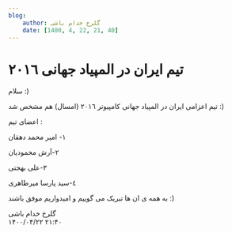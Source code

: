 ```yaml
---
blog:
    author: گلرخ خدام باشی
    date: [1400, 4, 22, 21, 40]
---
```

# تیم ایران در المپیاد جهانى ٢٠١٦

<div class="cnt">
<p>سلام :) </p>
<p>تیم اعزامى ایران در المپیاد جهانى کامپیوتر ٢٠١٦ (امسال) هم مشخص شد :) </p>
<p>اعضاى تیم : </p>
<p>١- امیر محمد دهقان </p>
<p>٢-آرش محمودیان </p>
<p>٣-على بهجتى </p>
<p>٤-سید پارسا میرطاهرى </p>
<p>به همه ى ان ها تبریک می گوییم و امیدواریم موفق باشند :) </p>
</div>

<div class="blog-info">
    <div class="blog-author">گلرخ خدام باشی</div>
    <div class="blog-date">۱۴۰۰/۰۴/۲۲ ۲۱:۴۰</div>
</div>

